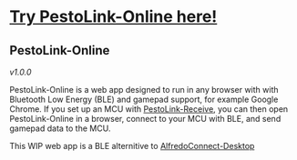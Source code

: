 
# [Try PestoLink-Online here!](http://pestol.ink/)

## PestoLink-Online
*v1.0.0*

PestoLink-Online is a web app designed to run in any browser with with Bluetooth Low Energy (BLE) and gamepad support, for example Google Chrome. If you set up an MCU with [PestoLink-Receive](https://github.com/AlfredoSystems/PestoLink-Receive), you can then open PestoLink-Online in a browser, connect to your MCU with BLE, and send gamepad data to the MCU.

This WIP web app is a BLE alternitive to [AlfredoConnect-Desktop](https://github.com/AlfredoElectronics/AlfredoConnect-Desktop)
